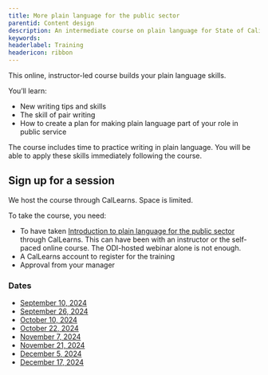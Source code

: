 ```yaml
---
title: More plain language for the public sector
parentid: Content design
description: An intermediate course on plain language for State of California staff
keywords: 
headerlabel: Training
headericon: ribbon
---
```


<p class="text-lead">This online, instructor-led course builds your plain language skills.</p>

You’ll learn: 

* New writing tips and skills
* The skill of pair writing
* How to create a plan for making plain language part of your role in public service

The course includes time to practice writing in plain language. You will be able to apply these skills immediately following the course.

## Sign up for a session

We host the course through CalLearns. Space is limited.

To take the course, you need:

* To have taken [Introduction to plain language for the public sector](/content-design/introduction-plain-language-public-sector/) through CalLearns. This can have been with an instructor or the self-paced online course. The ODI-hosted webinar alone is not enough.
* A CalLearns account to register for the training
* Approval from your manager

### Dates

* [September 10, 2024](https://calhr.geniussis.com/Registration.aspx?AID=4239)
* [September 26, 2024](https://calhr.geniussis.com/Registration.aspx?AID=4240)
* [October 10, 2024](https://calhr.geniussis.com/Registration.aspx?AID=4241)
* [October 22, 2024](https://calhr.geniussis.com/Registration.aspx?AID=4242)
* [November 7, 2024](https://calhr.geniussis.com/Registration.aspx?AID=4243)
* [November 21, 2024](https://calhr.geniussis.com/Registration.aspx?AID=4244)
* [December 5, 2024](https://calhr.geniussis.com/Registration.aspx?AID=4245)
* [December 17, 2024](https://calhr.geniussis.com/Registration.aspx?AID=4246)
